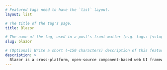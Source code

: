```yaml
---
# Featured tags need to have the `list` layout.
layout: list

# The title of the tag's page.
title: Blazor

# The name of the tag, used in a post's front matter (e.g. tags: [<slug>]).
slug: blazor

# (Optional) Write a short (~150 characters) description of this featured tag.
description: >
  Blazor is a cross-platform, open-source component-based web UI framework for building single-page apps using .NET and C# instead of JavaScript.
---
```

